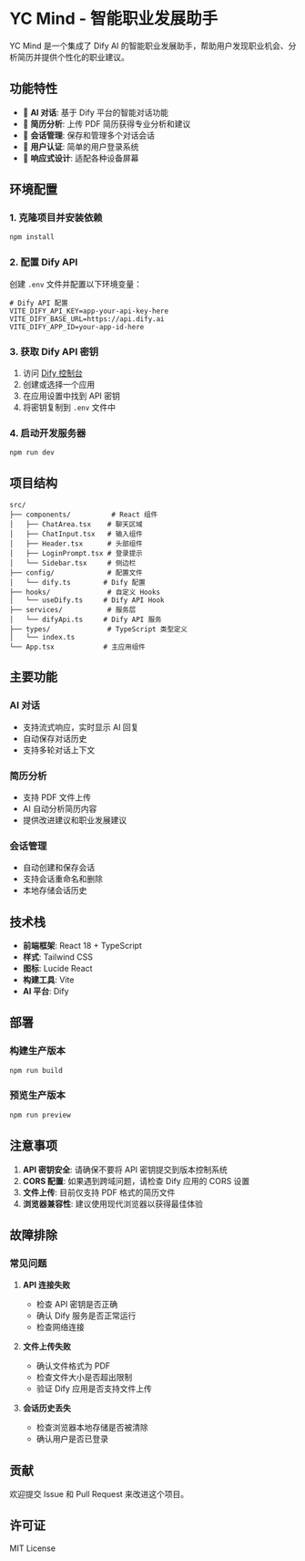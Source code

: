 # YC Mind - 智能职业发展助手

YC Mind 是一个集成了 Dify AI 的智能职业发展助手，帮助用户发现职业机会、分析简历并提供个性化的职业建议。

## 功能特性

- 🤖 **AI 对话**: 基于 Dify 平台的智能对话功能
- 📄 **简历分析**: 上传 PDF 简历获得专业分析和建议
- 💬 **会话管理**: 保存和管理多个对话会话
- 🔐 **用户认证**: 简单的用户登录系统
- 📱 **响应式设计**: 适配各种设备屏幕

## 环境配置

### 1. 克隆项目并安装依赖

```bash
npm install
```

### 2. 配置 Dify API

创建 `.env` 文件并配置以下环境变量：

```env
# Dify API 配置
VITE_DIFY_API_KEY=app-your-api-key-here
VITE_DIFY_BASE_URL=https://api.dify.ai
VITE_DIFY_APP_ID=your-app-id-here
```

### 3. 获取 Dify API 密钥

1. 访问 [Dify 控制台](https://dify.ai)
2. 创建或选择一个应用
3. 在应用设置中找到 API 密钥
4. 将密钥复制到 `.env` 文件中

### 4. 启动开发服务器

```bash
npm run dev
```

## 项目结构

```
src/
├── components/          # React 组件
│   ├── ChatArea.tsx    # 聊天区域
│   ├── ChatInput.tsx   # 输入组件
│   ├── Header.tsx      # 头部组件
│   ├── LoginPrompt.tsx # 登录提示
│   └── Sidebar.tsx     # 侧边栏
├── config/             # 配置文件
│   └── dify.ts        # Dify 配置
├── hooks/              # 自定义 Hooks
│   └── useDify.ts     # Dify API Hook
├── services/           # 服务层
│   └── difyApi.ts     # Dify API 服务
├── types/              # TypeScript 类型定义
│   └── index.ts
└── App.tsx            # 主应用组件
```

## 主要功能

### AI 对话
- 支持流式响应，实时显示 AI 回复
- 自动保存对话历史
- 支持多轮对话上下文

### 简历分析
- 支持 PDF 文件上传
- AI 自动分析简历内容
- 提供改进建议和职业发展建议

### 会话管理
- 自动创建和保存会话
- 支持会话重命名和删除
- 本地存储会话历史

## 技术栈

- **前端框架**: React 18 + TypeScript
- **样式**: Tailwind CSS
- **图标**: Lucide React
- **构建工具**: Vite
- **AI 平台**: Dify

## 部署

### 构建生产版本

```bash
npm run build
```

### 预览生产版本

```bash
npm run preview
```

## 注意事项

1. **API 密钥安全**: 请确保不要将 API 密钥提交到版本控制系统
2. **CORS 配置**: 如果遇到跨域问题，请检查 Dify 应用的 CORS 设置
3. **文件上传**: 目前仅支持 PDF 格式的简历文件
4. **浏览器兼容性**: 建议使用现代浏览器以获得最佳体验

## 故障排除

### 常见问题

1. **API 连接失败**
   - 检查 API 密钥是否正确
   - 确认 Dify 服务是否正常运行
   - 检查网络连接

2. **文件上传失败**
   - 确认文件格式为 PDF
   - 检查文件大小是否超出限制
   - 验证 Dify 应用是否支持文件上传

3. **会话历史丢失**
   - 检查浏览器本地存储是否被清除
   - 确认用户是否已登录

## 贡献

欢迎提交 Issue 和 Pull Request 来改进这个项目。

## 许可证

MIT License